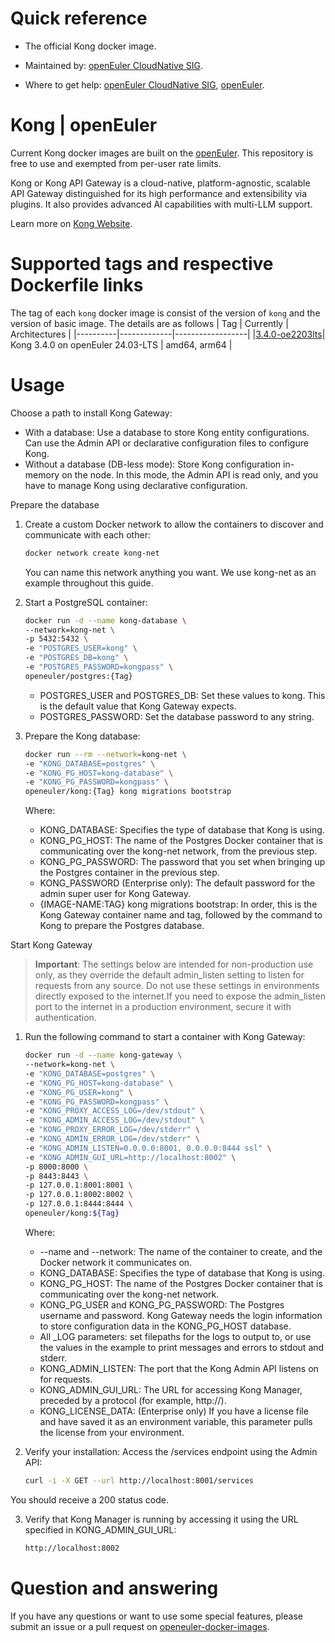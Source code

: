# Quick reference

- The official Kong docker image.

- Maintained by: [openEuler CloudNative SIG](https://gitee.com/openeuler/cloudnative).

- Where to get help: [openEuler CloudNative SIG](https://gitee.com/openeuler/cloudnative), [openEuler](https://gitee.com/openeuler/community).

# Kong | openEuler
Current Kong docker images are built on the [openEuler](https://repo.openeuler.org/). This repository is free to use and exempted from per-user rate limits.

Kong or Kong API Gateway is a cloud-native, platform-agnostic, scalable API Gateway distinguished for its high performance and extensibility via plugins. It also provides advanced AI capabilities with multi-LLM support.

Learn more on [Kong Website](https://docs.konghq.com/)⁠.

# Supported tags and respective Dockerfile links
The tag of each `kong` docker image is consist of the version of `kong` and the version of basic image. The details are as follows
|    Tag   |  Currently  |   Architectures  |
|----------|-------------|------------------|
|[3.4.0-oe2203lts](https://gitee.com/openeuler/openeuler-docker-images/blob/master/kong/3.4.0/24.03-lts/Dockerfile)| Kong 3.4.0 on openEuler 24.03-LTS | amd64, arm64 |


# Usage
Choose a path to install Kong Gateway:
- With a database: Use a database to store Kong entity configurations. Can use the Admin API or declarative configuration files to configure Kong.
- Without a database (DB-less mode): Store Kong configuration in-memory on the node. In this mode, the Admin API is read only, and you have to manage Kong using declarative configuration.

Prepare the database
1. Create a custom Docker network to allow the containers to discover and communicate with each other:
	```bash
	docker network create kong-net
	```
	You can name this network anything you want. We use kong-net as an example throughout this guide.

2. Start a PostgreSQL container:
	```bash
	docker run -d --name kong-database \
	--network=kong-net \
	-p 5432:5432 \
	-e "POSTGRES_USER=kong" \
	-e "POSTGRES_DB=kong" \
	-e "POSTGRES_PASSWORD=kongpass" \
	openeuler/postgres:{Tag}
	```
	- POSTGRES_USER and POSTGRES_DB: Set these values to kong. This is the default value that Kong Gateway expects.
	- POSTGRES_PASSWORD: Set the database password to any string.

3. Prepare the Kong database:
	```bash
	docker run --rm --network=kong-net \
	-e "KONG_DATABASE=postgres" \
	-e "KONG_PG_HOST=kong-database" \
	-e "KONG_PG_PASSWORD=kongpass" \
	openeuler/kong:{Tag} kong migrations bootstrap
	```
	Where:
	- KONG_DATABASE: Specifies the type of database that Kong is using.
	- KONG_PG_HOST: The name of the Postgres Docker container that is communicating over the kong-net network, from the previous step.
	- KONG_PG_PASSWORD: The password that you set when bringing up the Postgres container in the previous step.
	- KONG_PASSWORD (Enterprise only): The default password for the admin super user for Kong Gateway.
	- {IMAGE-NAME:TAG} kong migrations bootstrap: In order, this is the Kong Gateway container name and tag, followed by the command to Kong to prepare the Postgres database.

Start Kong Gateway
> **Important**: The settings below are intended for non-production use only, as they override the default admin_listen setting to listen for requests from any source. Do not use these settings in environments directly exposed to the internet.If you need to expose the admin_listen port to the internet in a production environment, secure it with authentication.

1. Run the following command to start a container with Kong Gateway:
	```bash
	docker run -d --name kong-gateway \
	--network=kong-net \
	-e "KONG_DATABASE=postgres" \
	-e "KONG_PG_HOST=kong-database" \
	-e "KONG_PG_USER=kong" \
	-e "KONG_PG_PASSWORD=kongpass" \
	-e "KONG_PROXY_ACCESS_LOG=/dev/stdout" \
	-e "KONG_ADMIN_ACCESS_LOG=/dev/stdout" \
	-e "KONG_PROXY_ERROR_LOG=/dev/stderr" \
	-e "KONG_ADMIN_ERROR_LOG=/dev/stderr" \
	-e "KONG_ADMIN_LISTEN=0.0.0.0:8001, 0.0.0.0:8444 ssl" \
	-e "KONG_ADMIN_GUI_URL=http://localhost:8002" \
	-p 8000:8000 \
	-p 8443:8443 \
	-p 127.0.0.1:8001:8001 \
	-p 127.0.0.1:8002:8002 \
	-p 127.0.0.1:8444:8444 \
	openeuler/kong:${Tag}

	```
	Where:
	- --name and --network: The name of the container to create, and the Docker network it communicates on.
	- KONG_DATABASE: Specifies the type of database that Kong is using.
	- KONG_PG_HOST: The name of the Postgres Docker container that is communicating over the kong-net network.
	- KONG_PG_USER and KONG_PG_PASSWORD: The Postgres username and password. Kong Gateway needs the login information to store configuration data in the KONG_PG_HOST database.
	- All _LOG parameters: set filepaths for the logs to output to, or use the values in the example to print messages and errors to stdout and stderr.
	- KONG_ADMIN_LISTEN: The port that the Kong Admin API listens on for requests.
	- KONG_ADMIN_GUI_URL: The URL for accessing Kong Manager, preceded by a protocol (for example, http://).
	- KONG_LICENSE_DATA: (Enterprise only) If you have a license file and have saved it as an environment variable, this parameter pulls the license from your environment.

2. Verify your installation:
Access the /services endpoint using the Admin API:
	```bash
	curl -i -X GET --url http://localhost:8001/services
	```
You should receive a 200 status code.

3. Verify that Kong Manager is running by accessing it using the URL specified in KONG_ADMIN_GUI_URL:
	```bash
	http://localhost:8002
	```

# Question and answering
If you have any questions or want to use some special features, please submit an issue or a pull request on [openeuler-docker-images](https://gitee.com/openeuler/openeuler-docker-images).